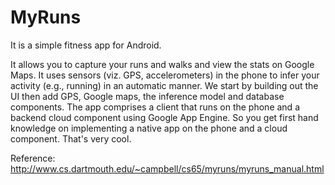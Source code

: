 # MyRuns
It is a simple fitness app for Android.

It allows you to capture your runs and walks and view the stats on Google Maps. It uses sensors (viz. GPS, accelerometers) in the phone to infer your activity (e.g., running) in an automatic manner. We start by building out the UI then add GPS, Google maps, the inference model and database components. The app comprises a client that runs on the phone and a backend cloud component using Google App Engine. So you get first hand knowledge on implementing a native app on the phone and a cloud component. That's very cool.

Reference:
http://www.cs.dartmouth.edu/~campbell/cs65/myruns/myruns_manual.html

